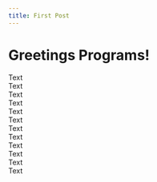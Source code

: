 ```yaml
---
title: First Post
---
```


# Greetings Programs!
Text  
Text  
Text  
Text  
Text  
Text  
Text  
Text  
Text  
Text  
Text  
Text